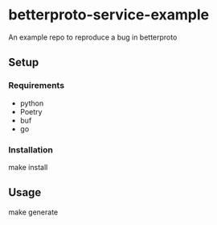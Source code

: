 # betterproto-service-example

An example repo to reproduce a bug in betterproto

## Setup

### Requirements

- python
- Poetry
- buf
- go

### Installation

make install

## Usage

make generate
